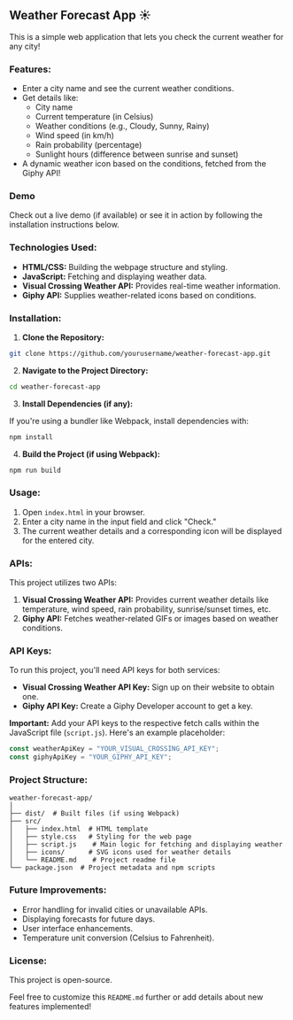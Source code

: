 ## Weather Forecast App ☀️ ️

This is a simple web application that lets you check the current weather for any city! ️

### Features:

- Enter a city name and see the current weather conditions.
- Get details like:
  - City name
  - Current temperature (in Celsius)
  - Weather conditions (e.g., Cloudy, Sunny, Rainy)
  - Wind speed (in km/h)
  - Rain probability (percentage)
  - Sunlight hours (difference between sunrise and sunset)
- A dynamic weather icon based on the conditions, fetched from the Giphy API!

### Demo

Check out a live demo (if available) or see it in action by following the installation instructions below.

### Technologies Used:

- **HTML/CSS:** Building the webpage structure and styling.
- **JavaScript:** Fetching and displaying weather data.
- **Visual Crossing Weather API:** Provides real-time weather information.
- **Giphy API:** Supplies weather-related icons based on conditions.

### Installation:

1. **Clone the Repository:**

```bash
git clone https://github.com/yourusername/weather-forecast-app.git
```

2. **Navigate to the Project Directory:**

```bash
cd weather-forecast-app
```

3. **Install Dependencies (if any):**

If you're using a bundler like Webpack, install dependencies with:

```bash
npm install
```

4. **Build the Project (if using Webpack):**

```bash
npm run build
```

### Usage:

1. Open `index.html` in your browser.
2. Enter a city name in the input field and click "Check."
3. The current weather details and a corresponding icon will be displayed for the entered city.

### APIs:

This project utilizes two APIs:

1. **Visual Crossing Weather API:** Provides current weather details like temperature, wind speed, rain probability, sunrise/sunset times, etc.
2. **Giphy API:** Fetches weather-related GIFs or images based on weather conditions.

### API Keys:

To run this project, you'll need API keys for both services:

- **Visual Crossing Weather API Key:** Sign up on their website to obtain one.
- **Giphy API Key:** Create a Giphy Developer account to get a key.

**Important:** Add your API keys to the respective fetch calls within the JavaScript file (`script.js`). Here's an example placeholder:

```javascript
const weatherApiKey = "YOUR_VISUAL_CROSSING_API_KEY";
const giphyApiKey = "YOUR_GIPHY_API_KEY";
```

### Project Structure:

```
weather-forecast-app/
│
├── dist/  # Built files (if using Webpack)
├── src/
│   ├── index.html  # HTML template
│   ├── style.css   # Styling for the web page
│   ├── script.js    # Main logic for fetching and displaying weather
│   ├── icons/      # SVG icons used for weather details
│   └── README.md    # Project readme file
└── package.json  # Project metadata and npm scripts
```

### Future Improvements:

- Error handling for invalid cities or unavailable APIs.
- Displaying forecasts for future days.
- User interface enhancements.
- Temperature unit conversion (Celsius to Fahrenheit).

### License:

This project is open-source.

Feel free to customize this `README.md` further or add details about new features implemented!
